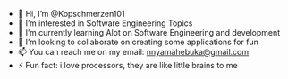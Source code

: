 - 👋 Hi, I’m @Kopschmerzen101
- 👀 I’m interested in Software Engineering Topics 
- 🌱 I’m currently learning Alot on Software Engineering and development
- 💞️ I’m looking to collaborate on creating some applications for fun
- 📫 You can reach me on my email: nnyamahebuka@gmail.com
- ⚡ Fun fact: i love processors, they are like little brains to me 

<!---
Kopschmerzen101/Kopschmerzen101 is a ✨ special ✨ repository because its `README.md` (this file) appears on your GitHub profile.
You can click the Preview link to take a look at your changes.
--->
